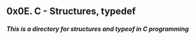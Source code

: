 ## 0x0E. C - Structures, typedef

##### This is a directory for structures and typeof in C programming